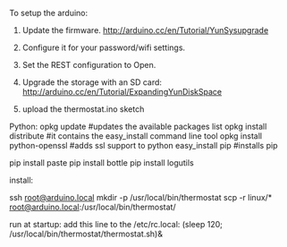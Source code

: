 

To setup the arduino:

1) Update the firmware.
http://arduino.cc/en/Tutorial/YunSysupgrade

1) Configure it for your password/wifi settings.

1) Set the REST configuration to Open.

1) Upgrade the storage with an SD card:
http://arduino.cc/en/Tutorial/ExpandingYunDiskSpace

1) upload the thermostat.ino sketch

Python:
opkg update #updates the available packages list
opkg install distribute #it contains the easy_install command line tool
opkg install python-openssl #adds ssl support to python
easy_install pip #installs pip

pip install paste
pip install bottle
pip install logutils

install:

ssh root@arduino.local mkdir -p /usr/local/bin/thermostat
scp -r linux/* root@arduino.local:/usr/local/bin/thermostat/

run at startup:
add this line to the /etc/rc.local:
(sleep 120; /usr/local/bin/thermostat/thermostat.sh)&

